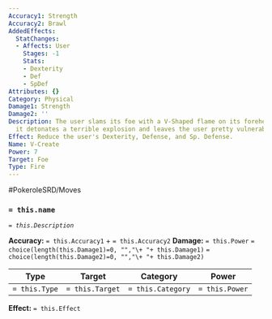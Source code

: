 ```yaml
---
Accuracy1: Strength
Accuracy2: Brawl
AddedEffects:
  StatChanges:
  - Affects: User
    Stages: -1
    Stats:
    - Dexterity
    - Def
    - SpDef
Attributes: {}
Category: Physical
Damage1: Strength
Damage2: ''
Description: The user slams its foe with a V-Shaped flame on its forehead. Upon impact,
  it detonates a terrible explosion and leaves the user pretty vulnerable afterwards.
Effect: Reduce the user's Dexterity, Defense, and Sp. Defense.
Name: V-Create
Power: 7
Target: Foe
Type: Fire
---
```


#PokeroleSRD/Moves

### `= this.name` 
*`= this.Description`*

**Accuracy:** `= this.Accuracy1` + `= this.Accuracy2`
**Damage:** `= this.Power` `= choice(length(this.Damage1)=0, "","\+ "+ this.Damage1)` `= choice(length(this.Damage2)=0, "","\+ "+ this.Damage2)`

| Type          | Target          | Category          | Power          |
| ------------- | --------------- | ----------------  | -------------- |
| `= this.Type` | `= this.Target` | `= this.Category` | `= this.Power` | 

**Effect:** `= this.Effect`